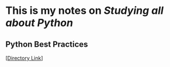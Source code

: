 # This is my notes on *Studying all about Python*






## ****Python Best Practices**** 
[[Directory Link](https://github.com/Thisizzellie/Python-/blob/main/Pythonbestpractices/good_naming.py)]


